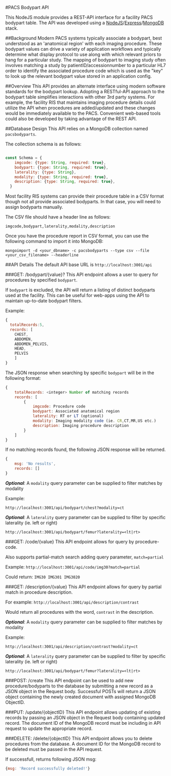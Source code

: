 #PACS Bodypart API

This NodeJS module provides a REST-API interface for a facility PACS bodypart table. The API was developed using a [NodeJS](http://nodejs.org)/[Express](http://expressjs.com)/[MongoDB](http://www.mongodb.com) stack.

##Background
Modern PACS systems typically associate a bodypart, best understood as an 'anatomical region' with each imaging procedure. These bodypart values can drive a variety of application workflows and typically determine what display protocol to use along with which relevant priors to hang for a particular study. The mapping of bodypart to imaging study often involves matching a study by patientID/accessionnumber to a particular HL7 order to identify the associated procedure code which is used as the "key" to look up the relevant bodypart value stored in an application config.

##Overview
This API provides an alternate interface using modern software standards for the bodypart lookup. Adopting a RESTful-API approach to the bodypart table simplifies interactions with other 3rd party systems. For example, the facility RIS that maintains imaging procedure details could utilize the API when procedures are added/updated and these changes would be immediately available to the PACS. Convenient web-based tools could also be developed by taking advantage of the REST API.

##Database Design
This API relies on a MongoDB collection named `pacsbodyparts`.

The collection schema is as follows:
```javascript

const Schema = {
    imgcode: {type: String, required: true},
    bodypart: {type: String, required: true},
    laterality: {type: String},
    modality: {type: String, required: true},
    description: {type: String, required: true},
  }

```
Most facility RIS systems can provide their procedure table in a CSV format though not all provide associated bodyparts. In that case, you will need to assign bodyparts manually.

The CSV file should have a header line as follows:

`imgcode,bodypart,laterality,modality,description`

Once you have the procedure report in CSV format, you can use the following command to import it into MongoDB:

`mongoimport -d <your_dbname> -c pacsbodyparts --type csv --file <your_csv_filename> --headerline`

##API Details
The default API base URL is `http://localhost:3001/api`

###GET: /bodypart/{value}?
This API endpoint allows a user to query for procedures by specified `bodypart`. 

If `bodypart` is excluded, the API will return a listing of distinct bodyparts used at the facility. This can be useful for web-apps using the API to maintain up-to-date bodypart filters.

Example:

```javascript
{
  totalRecords:5,
  records: [
    CHEST,
    ABDOMEN,
    ABDOMEN_PELVIS,
    HEAD,
    PELVIS
    ]
}
```
The JSON response when searching by specific `bodypart` will be in the following format:

```javascript
{
    totalRecords: <integer> Number of matching records
    records: [
        {
            imgcode: Procedure code
            bodypart: Associated anatomical region
            laterality: RT or LT (optional)
            modality: Imaging modality code (ie. CR,CT,MR,US etc.)
            description: Imaging procedure description
        }
    ]
}
```

If no matching records found, the following JSON response will be returned.

```javascript
{
    msg: 'No results',
    records: []
}
```

***Optional***: A `modality` query parameter can be supplied to filter matches by modality

Example:

`http://localhost:3001/api/bodypart/chest?modality=ct`

***Optional***: A `laterality` query parameter can be supplied to filter by specific laterality (ie. left or right)

`http://localhost:3001/api/bodypart/femur?laterality=<lt|rt>`

###GET: /code/{value}
This API endpoint allows for query by procedure-code.

Also supports partial-match search adding query parameter, `match=partial`

Example:
`http://localhost:3001/api/code/img30?match=partial`

Could return:
`IMG30 IMG301 IMG3020`

###GET: /description/{value}
This API endpoint allows for query by partial match in procedure description.

For example:
`http://localhost:3001/api/description/contrast`

Would return all procedures with the word, `contrast` in the description.

***Optional***: A `modality` query parameter can be supplied to filter matches by modality

Example:

`http://localhost:3001/api/description/contrast?modality=ct`

***Optional***: A `laterality` query parameter can be supplied to filter by specific laterality (ie. left or right)

`http://localhost:3001/api/bodypart/femur?laterality=<lt|rt>`

###POST: /create
This API endpoint can be used to add new procedure/bodyparts to the database by submitting a new record as a JSON object in the Request body. Successful POSTs will return a JSON object containing the newly created document with assigned MongoDB ObjectID.

###PUT: /update/{objectID}
This API endpoint allows updating of existing records by passing an JSON object in the Request body containing updated record. The document ID of the MongoDB record must be including in API request to update the appropriate record.

###DELETE: /delete/{objectID}
This API endpoint allows you to delete procedures from the database. A document ID for the MongoDB record to be deleted must be passed in the API request.

If successfull, returns following JSON msg:

```javascript
{msg: 'Record successfully deleted!'}
```
